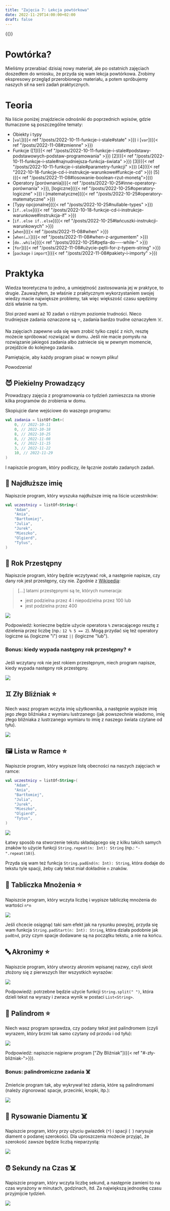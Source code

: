 ```yaml
---
title: "Zajęcia 7: Lekcja powtórkowa"
date: 2022-11-29T14:00:00+02:00
draft: false
---
```


{{<toc>}}

# Powtórka?

Mieliśmy przerabiać dzisiaj nowy materiał, ale po ostatnich zajęciach doszedłem do wniosku, że przyda się wam lekcja powtórkowa. Zrobimy ekspresowy przegląd przerobionego materiału, a potem spróbujemy naszych sił na serii zadań praktycznych.

# Teoria

Na liście poniżej znajdziecie odnośniki do poprzednich wpisów, gdzie tłumaczone są poszczególne tematy:

* Obiekty i typy
* [`val`]({{< ref "/posts/2022-10-11-funkcje-i-stale#stałe" >}}) i [`var`]({{< ref "/posts/2022-11-08#zmienne" >}})
* Funkcje ([1]({{< ref "/posts/2022-10-11-funkcje-i-stale#podstawy-podstawowych-podstaw-programowania" >}})  [2]({{< ref "/posts/2022-10-11-funkcje-i-stale#najnudniejsza-funkcja-świata" >}}) [3]({{< ref "/posts/2022-10-11-funkcje-i-stale#parametry-funkcji" >}}) [4]({{< ref "2022-10-18-funkcje-cd-i-instrukcje-warunkowe#funkcje-cd" >}}) [5]({{< ref "/posts/2022-11-08#losowanie-boolean-rzut-monetą">}}))
* Operatory [porównania]({{< ref "/posts/2022-10-25#inne-operatory-porównania" >}}), [logiczne]({{< ref "/posts/2022-10-25#operatory-logiczne" >}}) i [matematyczne]({{< ref "/posts/2022-10-25#operatory-matematyczne" >}})
* [Typy opcjonalne]({{< ref "/posts/2022-10-25#nullable-types" >}})
* [`if..else`]({{< ref "/posts/2022-10-18-funkcje-cd-i-instrukcje-warunkowe#instrukcja-if" >}})
* [`if..else if..else`]({{< ref "/posts/2022-10-25#łańcuszki-instrukcji-warunkowych" >}})
* [`when`]({{< ref "/posts/2022-11-08#when" >}})
* [`when(…)`]({{< ref "/posts/2022-11-08#when-z-argumentem" >}})
* [`do..while`]({{< ref "/posts/2022-10-25#pętla-do----while-" >}})
* [`for`]({{< ref "/posts/2022-11-08#użycie-pętli-for-z-typem-string" >}})
* [`package` i `import`]({{< ref "/posts/2022-11-08#pakiety-i-importy" >}})

# Praktyka

Wiedza teoretyczna to jedno, a umiejętność zastosowania jej w praktyce, to drugie. Zauważyłem, że właśnie z praktycznym wykorzystaniem swojej wiedzy macie największe problemy, tak więc większość czasu spędzimy dziś właśnie na tym.

Stoi przed wami aż 10 zadań o różnym poziomie trudności. Nieco trudniejsze zadania oznaczone są ⭐️, zadania bardzo trudne oznaczyłem ☠️.

Na zajęciach zapewne uda się wam zrobić tylko część z nich, resztę możecie spróbować rozwiązać w domu. Jeśli nie macie pomysłu na rozwiązanie jakiegoś zadania albo zatniecie się w pewnym momencie, przejdźcie do kolejnego zadania.

Pamiętajcie, aby każdy program pisać w nowym pliku!

Powodzenia!

## 😈 Piekielny Prowadzący

Prowadzący zajęcia z programowania co tydzień zamieszcza na stronie kilka programów do zrobienia w domu.

Skopiujcie dane wejściowe do waszego programu:

```kotlin
val zadania = listOf<Int>(
    0, // 2022-10-11
    0, // 2022-10-18
    8, // 2022-10-25
    8, // 2022-11-08
    4, // 2022-11-15
    3, // 2022-11-22
    10, // 2022-11-29
)
```

I napiszcie program, który podliczy, ile łącznie zostało zadanych zadań.

## 🔎 Najdłuższe imię

Napiszcie program, który wyszuka najdłuższe imię na liście uczestników:

```kotlin
val uczestnicy = listOf<String>(
    "Adam",
    "Ania",
    "Bartłomiej",
    "Julia",
    "Jurek",
    "Mieszko",
    "Olgierd",
    "Tytus",
)
```

## 📆 Rok Przestępny

Napiszcie program, który będzie wczytywać rok, a następnie napisze, czy dany rok jest przestępny, czy nie. Zgodnie z [Wikipedią](https://pl.wikipedia.org/wiki/Rok_przest%C4%99pny):

> [...] latami przestępnymi są te, których numeracja:
>
> * jest podzielna przez 4 i niepodzielna przez 100 lub
> * jest podzielna przez 400

![](rok-przestepny.png)

Podpowiedź: konieczne będzie użycie operatora `%` zwracającego resztę z dzielenia przez liczbę (np.: `12 % 5 == 2`). Mogą przydać się też operatory logiczne `&&` (logiczne "i") oraz `||` (logiczne "lub").

### Bonus: kiedy wypada następny rok przestępny? ⭐️

Jeśli wczytany rok nie jest rokiem przestępnym, niech program napisze, kiedy wypada następny rok przestępny.

![](rok-przestepny-nastepny.png)

## ♊️ Zły Bliźniak ⭐️

Niech wasz program wczyta imię użytkownika, a następnie wypisze imię jego złego bliźniaka z wymiaru lustrzanego (jak powszechnie wiadomo, imię złego bliźniaka z lustrzanego wymiaru to imię z naszego świata czytane od tyłu).

![](evil-twin.png)

## 🖼 Lista w Ramce ⭐️

Napiszcie program, który wypisze listę obecności na naszych zajęciach w ramce:

```kotlin
val uczestnicy = listOf<String>(
    "Adam",
    "Ania",
    "Bartłomiej",
    "Julia",
    "Jurek",
    "Mieszko",
    "Olgierd",
    "Tytus",
)
```

![](ramka.png)

Łatwy sposób na stworzenie tekstu składającego się z kilku takich samych znaków to użycie funkcji `String.repeat(n: Int): String` (np.: `"-".repeat(10)`).

Przyda się wam też funkcja `String.padEnd(n: Int): String`, która dodaje do tekstu tyle spacji, żeby cały tekst miał dokładnie `n` znaków.

## 🧮️ Tabliczka Mnożenia ⭐️

Napiszcie program, który wczyta liczbę i wypisze tabliczkę mnożenia do wartości `n*n`

![](mnozenie.png)

Jeśli chcecie osiągnąć taki sam efekt jak na rysunku powyżej, przyda się wam funkcja `String.padStart(n: Int): String`, która działa podobnie jak `padEnd`, przy czym spacje dodawane są na początku tekstu, a nie na końcu.

## 🔤 Akronimy ⭐️

Napiszcie program, który utworzy akronim wpisanej nazwy, czyli skrót złożony się z pierwszych liter wszystkich wyrazów:

![](akronimy.png)

Podpowiedź: potrzebne będzie użycie funkcji `String.split(" ")`, która dzieli tekst na wyrazy i zwraca wynik w postaci `List<String>`.

## 🔁 Palindrom ⭐️

Niech wasz program sprawdza, czy podany tekst jest palindromem (czyli wyrazem, który brzmi tak samo czytany od przodu i od tyłu):

![](palindrom.png)

Podpowiedź: napiszcie najpierw program ["Zły Bliźniak"]({{< ref "#-zły-bliźniak-">}}).

### Bonus: palindromiczne zadania ☠️

Zmieńcie program tak, aby wykrywał też zdania, które są palindromami (należy zignorować spacje, przecinki, kropki, itp.):

![](palindrom-zdania.png)

## 💎 Rysowanie Diamentu ☠️

Napiszcie program, który przy użyciu gwiazdek (`*`) i spacji (` `) narysuje diament o podanej szerokości. Dla uproszczenia możecie przyjąć, że szerokość zawsze będzie liczbą nieparzystą:

![](diament.png)

## ⏰ Sekundy na Czas ☠️

Napiszcie program, który wczyta liczbę sekund, a następnie zamieni to na czas wyrażony w minutach, godzinach, itd. Za największą jednostkę czasu przyjmijcie tydzień.

![](czas.png)